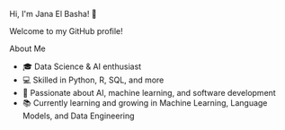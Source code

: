 Hi, I'm Jana El Basha! 👋

Welcome to my GitHub profile!

About Me
- 🎓 Data Science & AI enthusiast
- 💻 Skilled in Python, R, SQL, and more
- 🚀 Passionate about AI, machine learning, and software development
- 📚 Currently learning and growing in Machine Learning, Language Models, and Data Engineering

